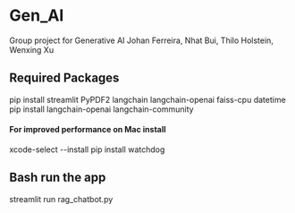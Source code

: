 # Gen_AI
Group project for Generative AI
Johan Ferreira, Nhat Bui, Thilo Holstein, Wenxing Xu 

## Required Packages
pip install streamlit PyPDF2 langchain langchain-openai faiss-cpu datetime
pip install langchain-openai langchain-community
#### For improved performance on Mac install
xcode-select --install
pip install watchdog

## Bash run the app
streamlit run rag_chatbot.py